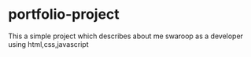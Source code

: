 # portfolio-project
This a simple project which describes about me swaroop as a developer using html,css,javascript
